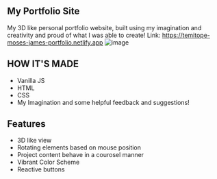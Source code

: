 ## My Portfolio Site
 My  3D like personal portfolio website, built using my imagination and creativity and proud of what I was able to create!
Link: https://temitope-moses-james-portfolio.netlify.app
![image](https://github.com/sametj/Portfolio-Site/assets/102891262/df47e631-2e59-47c9-8dbd-dbcf305ecb56)


## HOW IT'S MADE
- Vanilla JS
- HTML
- CSS
- My Imagination and some helpful feedback and suggestions!

## Features
- 3D like view
- Rotating elements based on mouse position
- Project content behave in a courosel manner
- Vibrant Color Scheme
- Reactive buttons

  
